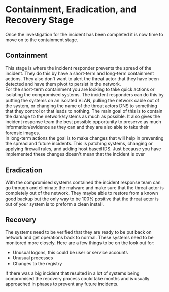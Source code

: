 # Containment, Eradication, and Recovery Stage

Once the investigation for the incident has been completed it is now time to move on to the containment stage.

## Containment

This stage is where the incident responder prevents the spread of the incident. They do this by have a short-term and long-term containment actions. They also don't want to alert the threat actor that they have been detected and have them pivot to persist in the network.<br>
For the short-term containment you are looking to take quick actions or isolating the compromised systems. The incident responders can do this by putting the systems on an isolated VLAN, pulling the network cable out of the system, or changing the name of the threat actors DNS to something that they control or that leads to nothing. The main goal of this is to contain the damage to the network/systems as much as possible. It also gives the incident response team the best possible opportunity to preserve as much information/evidence as they can and they are also able to take their forensic images.<br>
In long-term actions the goal is to make changes that will help in preventing the spread and future incidents. This is patching systems, changing or applying firewall rules, and adding host based IDS. Just because you have implemented these changes doesn't mean that the incident is over

## Eradication

With the compromised systems contained the incident response team can go through and eliminate the malware and make sure that the threat actor is completely out of the network. They maybe able to restore from a known good backup but the only way to be 100% positive that the threat actor is out of your system is to preform a clean install.

## Recovery

The systems need to be verified that they are ready to be put back on network and get operations back to normal. These systems need to be monitored more closely. Here are a few things to be on the look out for:
* Unusual logons, this could be user or service accounts
* Unusual processes
* Changes to the registry

If there was a big incident that resulted in a lot of systems being compromised the recovery process could take months and is usually approached in phases to prevent any future incidents.
